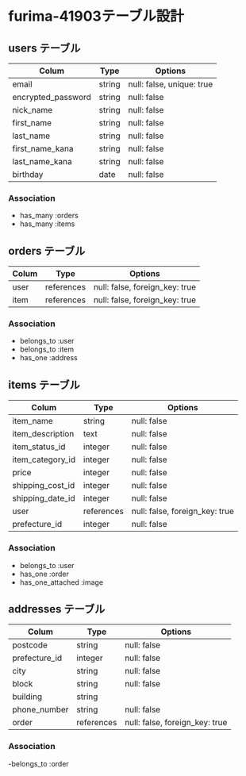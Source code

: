 # furima-41903テーブル設計

## users テーブル
| Colum              | Type       | Options                        |
| ------------------ | ---------- | ------------------------------ |
| email              | string     | null: false, unique: true      |
| encrypted_password | string     | null: false                    |
| nick_name          | string     | null: false                    |
| first_name         | string     | null: false                    |
| last_name          | string     | null: false                    |
| first_name_kana    | string     | null: false                    |
| last_name_kana     | string     | null: false                    |
| birthday           | date       | null: false                    |

### Association

- has_many :orders
- has_many :items

## orders テーブル
| Colum              | Type       | Options                        |
| ------------------ | ---------- | ------------------------------ |
| user               | references | null: false, foreign_key: true |
| item               | references | null: false, foreign_key: true |

### Association

- belongs_to :user
- belongs_to :item
- has_one :address

## items テーブル
| Colum              | Type       | Options                        |
| ------------------ | ---------- | ------------------------------ |
| item_name          | string     | null: false                    |
| item_description   | text       | null: false                    |
| item_status_id     | integer    | null: false                    |
| item_category_id   | integer    | null: false                    |
| price              | integer    | null: false                    |
| shipping_cost_id   | integer    | null: false                    |
| shipping_date_id   | integer    | null: false                    |
| user               | references | null: false, foreign_key: true |
| prefecture_id      | integer    | null: false                    |

### Association

- belongs_to :user
- has_one :order
- has_one_attached :image

## addresses テーブル
| Colum              | Type       | Options                        |
| ------------------ | ---------- | ------------------------------ |
| postcode           | string     | null: false                    |
| prefecture_id      | integer    | null: false                    |
| city               | string     | null: false                    |
| block              | string     | null: false                    |
| building           | string     |                                |
| phone_number       | string     | null: false                    |
| order              | references | null: false, foreign_key: true |

### Association

-belongs_to :order